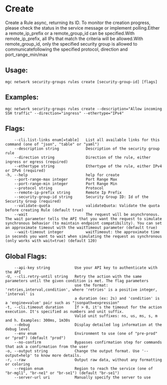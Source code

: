 # Create

Create a Rule async, returning its ID. To monitor the creation progress, please check the status in the service message or implement polling.Either a remote_ip_prefix or a remote_group_id can be specified.With remote_ip_prefix, all IPs that match the criteria will be allowed.With remote_group_id, only the specified security group is allowed to communicatefollowing the specified protocol, direction and port_range_min/max

## Usage:
```
mgc network security-groups rules create [security-group-id] [flags]
```

## Examples:
```
mgc network security-groups rules create --description="Allow incoming SSH traffic" --direction="ingress" --ethertype="IPv4"
```

## Flags:
```
    --cli.list-links enum[=table]   List all available links for this command (one of "json", "table" or "yaml")
    --description string            Description of the security group rule
    --direction string              Direction of the rule, either ingress or egress (required)
    --ethertype string              Ethertype of the rule, either IPv4 or IPv6 (required)
-h, --help                          help for create
    --port-range-max integer        Port Range Max
    --port-range-min integer        Port Range Min
    --protocol string               Protocol
    --remote-ip-prefix string       Remote Ip Prefix
    --security-group-id string      Security Group ID: Id of the Security Group (required)
    --validate-quota                validateQuota: Validate the quota before creating Rule (default true)
    --wait                          The request will be asynchronous. The wait parameter tells the API that you want the request to simulate synchronous behavior (to maintain endpoint compatibility). You can set an approximate timeout with the waitTimeout parameter (default true)
    --wait-timeout integer          waitTimeout: the approximate time in seconds you want to wait when simulating the request as synchronous (only works with wait=true) (default 120)
```

## Global Flags:
```
    --api-key string           Use your API key to authenticate with the API
-U, --cli.retry-until string   Retry the action with the same parameters until the given condition is met. The flag parameters
                               use the format: 'retries,interval,condition', where 'retries' is a positive integer, 'interval' is
                               a duration (ex: 2s) and 'condition' is a 'engine=value' pair such as "jsonpath=expression"
-t, --cli.timeout duration     If > 0, it's the timeout for the action execution. It's specified as numbers and unit suffix.
                               Valid unit suffixes: ns, us, ms, s, m and h. Examples: 300ms, 1m30s
    --debug                    Display detailed log information at the debug level
    --env enum                 Environment to use (one of "pre-prod" or "prod") (default "prod")
    --no-confirm               Bypasses confirmation step for commands that ask a confirmation from the user
-o, --output string            Change the output format. Use '--output=help' to know more details.
-r, --raw                      Output raw data, without any formatting or coloring
    --region enum              Region to reach the service (one of "br-mgl1", "br-ne1" or "br-se1") (default "br-se1")
    --server-url uri           Manually specify the server to use
```

